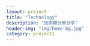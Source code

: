 ```yaml
---
layout: project
title: "Technology"
description: "技術類分章分享"
header-img: "img/home-bg.jpg"
category: project1
---
```


